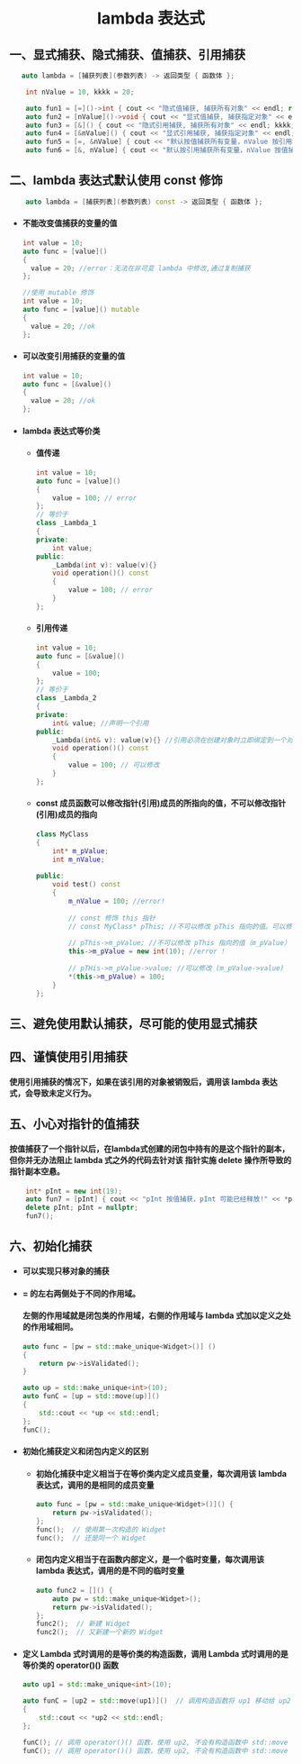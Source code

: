 <h1 align='center'>lambda 表达式</h1>

## 一、显式捕获、隐式捕获、值捕获、引用捕获

```c++
   auto lambda = [捕获列表](参数列表) -> 返回类型 { 函数体 };
```

```c++
    int nValue = 10, kkkk = 20;

    auto fun1 = [=]()->int { cout << "隐式值捕获, 捕获所有对象" << endl; return kkkk; };
    auto fun2 = [nValue]()->void { cout << "显式值捕获, 捕获指定对象" << endl; };
    auto fun3 = [&]() { cout << "隐式引用捕获, 捕获所有对象" << endl; kkkk; };
    auto fun4 = [&nValue]() { cout << "显式引用捕获, 捕获指定对象" << endl; };
    auto fun5 = [=, &nValue] { cout << "默认按值捕获所有变量，nValue 按引用捕获" << endl; };
    auto fun6 = [&, nValue] { cout << "默认按引用捕获所有变量，nValue 按值捕获" << endl; };
```



## 二、lambda 表达式默认使用 const 修饰

```c++
	auto lambda = [捕获列表](参数列表) const -> 返回类型 { 函数体 };
```

+ #### 不能改变值捕获的变量的值

  ```c++
  int value = 10;
  auto func = [value]() 
  {
  	value = 20; //error：无法在非可变 lambda 中修改,通过复制捕获
  };
  
  //使用 mutable 修饰
  int value = 10;
  auto func = [value]() mutable
  {
  	value = 20; //ok
  };
  ```

+ #### 可以改变引用捕获的变量的值

  ```c++
  int value = 10;
  auto func = [&value]() 
  {
  	value = 20; //ok
  };
  ```

  

+ #### lambda 表达式等价类

  + #### 值传递
    ```c++
    int value = 10;
    auto func = [value]() 
    {
    	value = 100; // error
    };
    // 等价于
    class _Lambda_1
    {
    private:
    	int value;
    public:
        _Lambda(int v): value(v){}
        void operation()() const
        {
            value = 100; // error
        }
    };
  
  + #### 引用传递
  
    ```c++
    int value = 10;
    auto func = [&value]() 
    {
    	value = 100;
    };
    // 等价于
    class _Lambda_2
    {
    private:
    	int& value; //声明一个引用
    public:
        _Lambda(int& v): value(v){} //引用必须在创建对象时立即绑定到一个对象
        void operation()() const
        {
            value = 100; // 可以修改
        }
    };
    ```
  
  + #### const 成员函数可以修改指针(引用)成员的所指向的值，不可以修改指针(引用)成员的指向
  
    ```c++
    class MyClass 
    {
        int* m_pValue; 
        int m_nValue;
        
    public:
        void test() const 
        {
            m_nValue = 100; //error!
            
            // const 修饰 this 指针
            // const MyClass* pThis; //不可以修改 pThis 指向的值。可以修改 pThis 的指向
            
            // pThis->m_pValue; //不可以修改 pThis 指向的值（m_pValue）
            this->m_pValue = new int(10); //error !
            
            // pTHis->m_pValue->value; //可以修改 (m_pValue->value)
            *(this->m_pValue) = 100;
        }
    };
    ```
  
    


## 三、避免使用默认捕获，尽可能的使用显式捕获



## 四、谨慎使用引用捕获

####              使用引用捕获的情况下，如果在该引用的对象被销毁后，调用该 lambda 表达式，会导致未定义行为。



## 五、小心对指针的值捕获

####                按值捕获了一个指针以后，在lambda式创建的闭包中持有的是这个指针的副本，但你并无办法阻止 lambda 式之外的代码去针对该 指针实施 delete 操作所导致的指针副本空悬。   	

```c++
    int* pInt = new int(19);
    auto fun7 = [pInt] { cout << "pInt 按值捕获，pInt 可能已经释放!" << *pInt << endl; };
    delete pInt; pInt = nullptr;
    fun7();
```



## 六、初始化捕获

+ #### 可以实现只移对象的捕获

+ #### = 的左右两侧处于不同的作用域。

  #### 	左侧的作用域就是闭包类的作用域，右侧的作用域与 lambda 式加以定义之处的作用域相同。

  ```c++
  auto func = [pw = std::make_unique<Widget>()] ()
  {
      return pw->isValidated();
  }
  ```

  ```c++
  auto up = std::make_unique<int>(10);
  auto funC = [up = std::move(up)]()
  {
      std::cout << *up << std::endl;
  };
  funC();
  ```

  

+ #### 初始化捕获定义和闭包内定义的区别

  + #### 初始化捕获中定义相当于在等价类内定义成员变量，每次调用该 lambda 表达式，调用的是相同的成员变量

      ```c++
      auto func = [pw = std::make_unique<Widget>()]() {
          return pw->isValidated();
      };
      func();  // 使用第一次构造的 Widget
      func();  // 还是同一个 Widget
      ```
  
  + #### 闭包内定义相当于在函数内部定义，是一个临时变量，每次调用该 lambda 表达式，调用的是不同的临时变量

      ```c++
      auto func2 = []() {
          auto pw = std::make_unique<Widget>();
          return pw->isValidated();
      };
      func2();  // 新建 Widget
      func2();  // 又新建一个新的 Widget
      ```

  
  
+ #### 定义 Lambda 式时调用的是等价类的构造函数，调用 Lambda 式时调用的是等价类的 operator()() 函数

    ```c++
    auto up1 = std::make_unique<int>(10); 
    
    auto funC = [up2 = std::move(up1)]()  // 调用构造函数将 up1 移动给 up2
    {
        std::cout << *up2 << std::endl; 
    };
    
    funC(); // 调用 operator()() 函数，使用 up2, 不会有构造函数中 std::move 的操作
    funC(); // 调用 operator()() 函数，使用 up2, 不会有构造函数中 std::move 的操作
    ```

